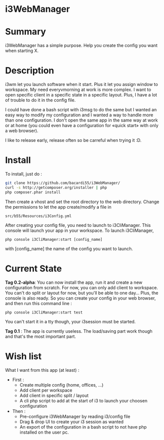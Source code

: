 i3WebManager
============

Summary
=======
i3WebManager has a simple purpose. Help you create the config you want when starting X.

Description
===========
i3wm let you launch software when it start. Plus it let you assign window to workspace.
My need everyvmorning at work is more complex. I want to open specific client in a specific state in a specific layout. Plus, I have a lot of trouble to do it in the config file.

I could have done a bash script with i3msg to do the same but I wanted an easy way to modify my configuration and I wanted a way to handle more than one configuration. I don't open the same app in the same way at work or at home (you could even have a configuration for «quick start» with only a web browser).

I like to release early, release often so be carreful when trying it :D.


Install
=======
To install, just do :
```bash
git clone https://github.com/bacardi55/i3WebManager/
curl -s http://getcomposer.org/installer | php
php composer.phar install
```
Then create a vhost and set the root directory to the web directory.
Change the permissions to let the app create/modify a file in
```
src/b55/Resources/i3Config.yml
```

After creating your config file, you need to launch to i3CliManager. This console will launch your app in your workspace.
To launch i3CliManager, 
```
php console i3CliManager:start [config_name]
```
with [config_name] the name of the config you want to launch.

Current State
=============
**Tag 0.2-alpha**:
You can now install the app, run it and create a new configuration from scratch.
For now, you can only add client to workspace. You can't do split or layout for now, but you'll be able to one day…
Plus, the console is also ready. So you can create your config in your web browser, and then run this command line :
```
php console i3CliManager:start test
```
You can't start it in a tty though, your i3session must be started.

**Tag 0.1** : 
The app is currently useless. The load/saving part work though and that's the most important part.

Wish list
=========
What I want from this app (at least) :
- First :
  - Create multiple config (home, offices, …)
  - Add client per workspace
  - Add client in specific split / layout
  - A cli php script to add at the start of i3 to launch your choosen configuration
- Then :
  - Pre-configure i3WebManager by reading i3/config file
  - Drag & drop UI to create your i3 session as wanted
  - An export of the configuration in a bash script to not have php installed on the user pc.

